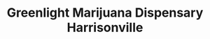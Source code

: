 ---
title: "Greenlight Marijuana Dispensary Harrisonville"
url: /harrisonville/greenlight-marijuana-dispensary-harrisonville/
shop: cannabis
---